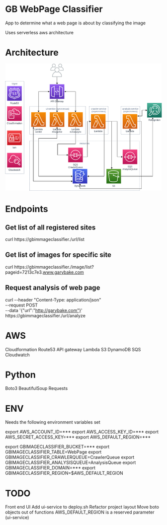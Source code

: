 GB WebPage Classifier
=====================
App to determine what a web page is about by classifying the image

Uses serverless aws architecture

Architecture
============
![Architecture](/docs/SiteAnalyzer.png)

Endpoints
=========
## Get list of all registered sites 
curl https://gbimmageclassifier.<yourdomain>/url/list 

## Get list of images for specific site
curl https://gbimmageclassifier.<yourdomain>/image/list?pageid=7213c7e3.www.garybake.com

## Request analysis of web page
curl --header "Content-Type: application/json" \
  --request POST \
  --data '{"url":"http://garybake.com"}' \
  https://gbimmageclassifier.<yourdomain>/url/analyze

AWS
===
Cloudformation
Route53
API gateway
Lambda
S3
DynamoDB
SQS
Cloudwatch 

Python
======
Boto3
BeautifulSoup
Requests

ENV
===
Needs the following environment variables set

export AWS_ACCOUNT_ID=***
export AWS_ACCESS_KEY_ID=***
export AWS_SECRET_ACCESS_KEY=***
export AWS_DEFAULT_REGION=***

export GBIMAGECLASSIFIER_BUCKET=***
export GBIMAGECLASSIFIER_TABLE=WebPage
export GBIMAGECLASSIFIER_CRAWLERQUEUE=CrawlerQueue
export GBIMAGECLASSIFIER_ANALYSISQUEUE=AnalysisQueue
export GBIMAGECLASSIFIER_DOMAIN=***
export GBIMAGECLASSIFIER_REGION=$AWS_DEFAULT_REGION

TODO
====

Front end UI
Add ui-service to deploy.sh
Refactor project layout
Move boto objects out of functions
AWS_DEFAULT_REGION is a reserved parameter (ui-service)
